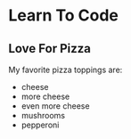 # Learn To Code
## Love For Pizza

My favorite pizza toppings are:

* cheese
* more cheese
* even more cheese
* mushrooms
* pepperoni
